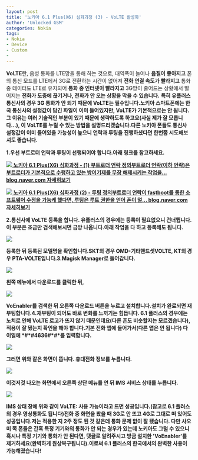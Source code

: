 ```yaml
---
layout: post
title: '노키아 6.1 Plus(X6) 심화과정 (3) - VoLTE 활성화'
author: 'Unlocked GSM'
categories: Nokia
tags:
- Nokia
- Device
- Custom
- 
---
```



<script> location.href='https://cafe.naver.com/develoid/824188' ; </script>

<p>
 <p><b>VoLTE</b>란, 음성 통화를 LTE망을 통해 하는 것으로, 대역폭이 늘어나 <b>음질이 좋아지고</b> 폰의 통신 모드를 LTE에서 3G로 전환하는 시간이 없어져 <b>전화 연결 속도가 빨라지고</b> 통화 중 데이터도 LTE로 유지되어 <b>통화 중 인터넷이 빨라지고</b> 3G망이 줄어드는 상황에서 벌어지는 <b>전화가 도중에 끊기거나, 전화가 안 오는 상황을 막을 수 있습니다.</b> <b>특히 유플러스 통신사의 경우 3G 통화가 안 되기 때문에 VoLTE는 필수입니다.</b><b><b>노키아 스마트폰에는 한국 통신사의 설정값이 담긴 파일이 이미 들어있지만, VoLTE가 기본적으로는 안 됩니다. 그 이유는 여러 기술적인 부분이 있기 때문에 생략하도록 하고요(사실 제가 잘 모릅니다...), 이 VoLTE를 누릴 수 있는 방법을 설명드리겠습니다.<b>다른 노키아 폰들도 통신사 설정값이 이미 들어있을 가능성이 높으니 언락과 루팅을 진행하셨다면 한번쯤 시도해보셔도 좋습니다.</p>
</p>
<p>
 <p>
  <p></p>
 </p>
</p>
<p>
 <p>1.<b>우선 <b>부트로더 언락</b>과 <b>루팅</b>이 선행되어야 합니다.<b>아래 링크를 참고하세요.</p>
</p>
<p>
 <a href="https://blog.naver.com/PostView.nhn?blogId=kevin110419&amp;logNo=221357047293&amp;redirect=Dlog">   <img src="https://dthumb-phinf.pstatic.net/?src=%22http%3A%2F%2Fdthumb.phinf.naver.net%2F%3Fsrc%3D%2522https%253A%252F%252Fblogthumb.pstatic.net%252FMjAxODA5MTFfMjYz%252FMDAxNTM2NjU3NjM0OTUw.UBMMF-RZWJMAa9Tw9fSGj2i9zUov_tcFygho7hu45Pcg.WfJ5bl8GmxowqyfzL_L2HWsYyZhhma_0AmkUEuJacmYg.PNG.kevin110419%252F%2525C4%2525B8%2525C3%2525B31.PNG%253Ftype%253Dw2%2522%26amp%3Btype%3Dff120%22&amp;type=cafe_wa740">   노키아 6.1 Plus(X6) 심화과정 - (1) 부트로더 언락 정의부트로더 언락(이하 언락)은 부트로더가 기본적으로 수행하고 있는 방어기제를 무장 해제시키는 작업을... blog.naver.com    자세히보기 </a>
</p>
<p>
 <a href="https://blog.naver.com/PostView.nhn?blogId=kevin110419&amp;logNo=221359673024&amp;redirect=Dlog">   <img src="https://dthumb-phinf.pstatic.net/?src=%22http%3A%2F%2Fdthumb.phinf.naver.net%2F%3Fsrc%3D%2522https%253A%252F%252Fblogthumb.pstatic.net%252FMjAxODA5MTVfMTU4%252FMDAxNTM3MDA3NDcwMzcy.bRzLW5T0DOCvcEjB4NC26-hkMxniRyQzchl46C4G3RAg.qvbruQ2sm9yS_shm5XIbt7eQW6VUWUgXO2AH7lIMbeQg.PNG.kevin110419%252FScreenshot_20180911-181615.png%253Ftype%253Dw2%2522%26amp%3Btype%3Dff250_444%22&amp;type=cafe_wa740">   노키아 6.1 Plus(X6) 심화과정 (2) - 루팅 정의부트로더 언락이 fastboot를 통한 소프트웨어 수정을 가능케 했다면, 루팅은 루트 권한을 얻어 폰이 멀... blog.naver.com    자세히보기 </a>
</p>
<p>
 <p><b><b>2.<b>통신사에 VoLTE 등록을 합니다. <b>유플러스의 경우에는 등록이 필요없으니 건너뜁니다.</b><b>이 부분은 조금만 검색해보시면 금방 나옵니다.<b>아래 작업을 다 하고 등록해도 됩니다.<b></p>
</p>
<p>
 <p>
  <img src="https://dthumb-phinf.pstatic.net/?src=%22https%3A%2F%2Fblogfiles.pstatic.net%2FMjAxODA5MjNfMjQ5%2FMDAxNTM3Njc4MDAyNjIz.Jb3otavpHbymppu33-zpUAXdHxkqhtpVbWkWaU0AT_8g.1i9WOyvPHm5rGYM3UawOH0nVPogVGe95nzu7ZIOGftwg.JPEG.kevin110419%2F1537677995933.jpg%22&amp;type=cafe_wa740">
 </p>
</p>
<p>
 <p>등록한 뒤 등록된 모델명을 확인합니다.<b>SKT의 경우 <b>OMD-기타핸드셋VOLTE</b>, KT의 경우 <b>PTA-VOLTE</b>입니다.<b><b><b>3.<b>Magisk Manager로 들어갑니다.</p>
</p>
<p>
 <p>
  <img src="https://dthumb-phinf.pstatic.net/?src=%22https%3A%2F%2Fblogfiles.pstatic.net%2FMjAxODA5MTlfMTg1%2FMDAxNTM3MzYzOTAxMDU1.pf-dLhxt88JTqFw1DNGiVftn9TuzRFIFosbduB31i5Eg.WBolTE03MV-zleKMMfTljEaTEaewaYVR12p8cK9SweQg.JPEG.kevin110419%2F1537363890142.jpg%22&amp;type=cafe_wa740">
 </p>
</p>
<p>
 <p>왼쪽 메뉴에서 <b>다운로드</b>를 클릭한 뒤,</p>
</p>
<p>
 <p>
  <img src="https://dthumb-phinf.pstatic.net/?src=%22https%3A%2F%2Fblogfiles.pstatic.net%2FMjAxODA5MTlfMjQ3%2FMDAxNTM3MzYzOTAyMTM5.9s8pM_gSiRwMNjK8kzQznGfyrnAnKW5V3T9ZpcBK5BIg.xTRhaJHpf-oHWyGLPiAh2y97OEVtj-3GqRkGfAFT6RIg.JPEG.kevin110419%2F1537363813232.jpg%22&amp;type=cafe_wa740">
 </p>
</p>
<p>
 <p><b>VoEnabler</b>를 검색한 뒤 오른쪽 다운로드 버튼을 누르고 설치합니다.<b>설치가 완료되면 재부팅합니다.<b><b><b>4.<b>재부팅이 되어도 바로 변화를 느끼기는 힘듭니다. 6.1 플러스의 경우에는 노치로 인해 VoLTE 로고가 뜨지 않기 때문인데요(다른 폰도 비슷할지는 모르겠습니다), 적용이 잘 됐는지 확인을 해야 합니다.<b><b><b>기본 전화 앱</b>에 들어가서(다른 앱은 안 됩니다) 다이얼에 <b>*#*#4636#*#*</b>를 입력합니다.</p>
</p>
<p>
 <p>
  <img src="https://dthumb-phinf.pstatic.net/?src=%22https%3A%2F%2Fblogfiles.pstatic.net%2FMjAxODA5MTlfMjEw%2FMDAxNTM3MzYzOTAzMDY1.PzHqQcPx9xPwUIgDF1dE8y9BqEfX-w2iQrk2G8udibUg.A6fwdubzg7t7nhi5cdIsaNzYmZW9eXJ0-XlUQ6YkENsg.JPEG.kevin110419%2F1537363876167.jpg%22&amp;type=cafe_wa740">
 </p>
</p>
<p>
 <p>그러면 위와 같은 화면이 뜹니다. <b>휴대전화 정보</b>를 누릅니다.</p>
</p>
<p>
 <p>
  <img src="https://dthumb-phinf.pstatic.net/?src=%22https%3A%2F%2Fblogfiles.pstatic.net%2FMjAxODA5MTlfMTE3%2FMDAxNTM3MzYzOTA0MTY1.omjMSWiNeU58r26K-Sb20xfHXT42dDNrCJIQ2a6z-OQg.Dt4i3SplYQwmu8QPaS7xuhzOKsgoJDGVcoh6ektcaTUg.JPEG.kevin110419%2F1537363865186.jpg%22&amp;type=cafe_wa740">
 </p>
</p>
<p>
 <p>이것저것 나오는 화면에서 오른쪽 상단 메뉴를 연 뒤 <b>IMS 서비스 상태</b>를 누릅니다.</p>
</p>
<p>
 <p>
  <img src="https://dthumb-phinf.pstatic.net/?src=%22https%3A%2F%2Fblogfiles.pstatic.net%2FMjAxODA5MTlfMjAz%2FMDAxNTM3MzYzOTA1Mjcw.8x_SZaUnIT2T5IhVMYPjCPnO_sRZj9X69TA2F-JDuM4g.GKzF8YW5tTmtMQALyM-a-Qbfw0334c8mHTo_ZvIGNEog.JPEG.kevin110419%2F1537363849423.jpg%22&amp;type=cafe_wa740">
 </p>
</p>
<p>
 <p>IMS 상태 창에 위와 같이 <b>VoLTE: 사용 가능</b>이라고 뜨면 성공입니다.<b>(참고로 6.1 플러스의 경우 영상통화도 됩니다)<b><b>전화 중 화면을 봤을 때 3G로 안 뜨고 <b>4G</b>로 그대로 떠 있어도 성공입니다.<b><b><b>저는 적용한 지 2주 정도 된 것 같은데 통화 문제 없이 잘 됐습니다. 다만 샤오미 쪽 폰들은 간혹 특정 기기와의 통화가 안 되는 경우가 있는데 노키아도 그럴 수 있으니 혹시나 특정 기기와 통화가 안 된다면, 댓글로 알려주시고 방금 설치한 'VoEnabler'를 제거하세요(완벽하게 원상복구됩니다).<b><b><b>이로써 6.1 플러스의 한국에서의 완벽한 사용</b><b>이 가능해졌습니다!</b></p>
</p>
